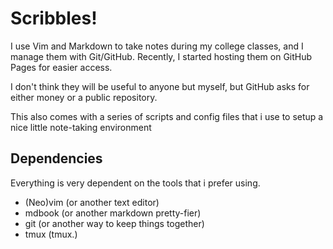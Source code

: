 # Scribbles!

I use Vim and Markdown to take notes during my college classes, and I manage them with Git/GitHub. Recently, I started hosting them on GitHub Pages for easier access.

I don't think they will be useful to anyone but myself, but GitHub asks for either money or a public repository.

This also comes with a series of scripts and config files that i use to setup a nice little note-taking environment

## Dependencies

Everything is very dependent on the tools that i prefer using.

- (Neo)vim  (or another text editor)
- mdbook    (or another markdown pretty-fier)
- git       (or another way to keep things together)
- tmux      (tmux.)

